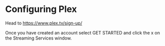 # Configuring Plex
Head to https://www.plex.tv/sign-up/

Once you have created an account select GET STARTED and click the x on the Streaming Services window.

